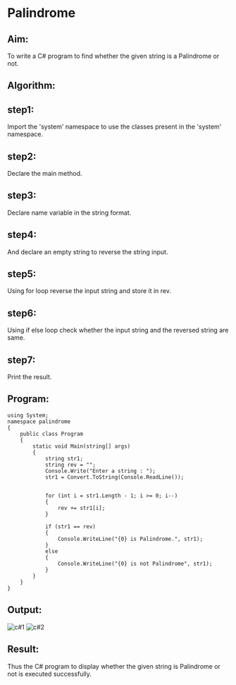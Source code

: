 # Palindrome


## Aim:
To write a C# program to find whether the given string is a Palindrome or not.
## Algorithm:
## step1:
Import the 'system' namespace to use the classes present in the 'system' namespace.

## step2:
Declare the main method.
## step3:
Declare name variable in the string format.
## step4:
And declare an empty string to reverse the string input.

## step5:
Using for loop reverse the input string and store it in rev.

## step6:
Using if else loop check whether the input string and the reversed string are same.

## step7:
Print the result.






## Program:
~~~
using System;
namespace palindrome
{
    public class Program
    {
        static void Main(string[] args)
        {
            string str1;
            string rev = "";
            Console.Write("Enter a string : ");
            str1 = Convert.ToString(Console.ReadLine());


            for (int i = str1.Length - 1; i >= 0; i--)
            {
                rev += str1[i];
            }

            if (str1 == rev)
            {
                Console.WriteLine("{0} is Palindrome.", str1);
            }
            else
            {
                Console.WriteLine("{0} is not Palindrome", str1);
            }
        }
    }
}
~~~

## Output:
![c#1](https://user-images.githubusercontent.com/94381788/226185169-1911d3c9-7033-447b-a4e1-44becd37ae9b.png)
![c#2](https://user-images.githubusercontent.com/94381788/226185190-9d623b0d-c7de-453e-9d03-a489f96b93cd.png)


## Result:
Thus the C# program to display whether the given string is Palindrome or not is executed successfully.
